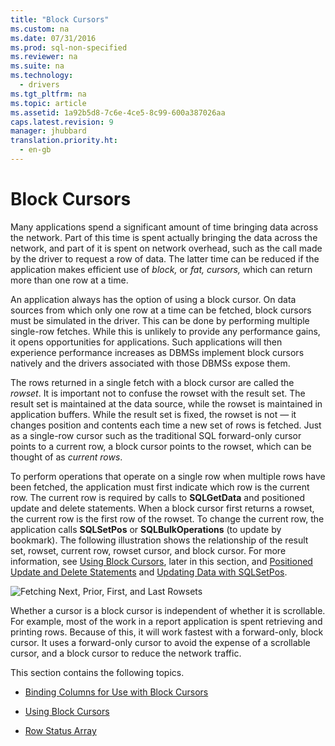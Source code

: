 ```yaml
---
title: "Block Cursors"
ms.custom: na
ms.date: 07/31/2016
ms.prod: sql-non-specified
ms.reviewer: na
ms.suite: na
ms.technology: 
  - drivers
ms.tgt_pltfrm: na
ms.topic: article
ms.assetid: 1a92b5d8-7c6e-4ce5-8c99-600a387026aa
caps.latest.revision: 9
manager: jhubbard
translation.priority.ht: 
  - en-gb
---
```

# Block Cursors
Many applications spend a significant amount of time bringing data across the network. Part of this time is spent actually bringing the data across the network, and part of it is spent on network overhead, such as the call made by the driver to request a row of data. The latter time can be reduced if the application makes efficient use of *block,* or *fat,* *cursors,* which can return more than one row at a time.  
  
 An application always has the option of using a block cursor. On data sources from which only one row at a time can be fetched, block cursors must be simulated in the driver. This can be done by performing multiple single-row fetches. While this is unlikely to provide any performance gains, it opens opportunities for applications. Such applications will then experience performance increases as DBMSs implement block cursors natively and the drivers associated with those DBMSs expose them.  
  
 The rows returned in a single fetch with a block cursor are called the *rowset*. It is important not to confuse the rowset with the result set. The result set is maintained at the data source, while the rowset is maintained in application buffers. While the result set is fixed, the rowset is not — it changes position and contents each time a new set of rows is fetched. Just as a single-row cursor such as the traditional SQL forward-only cursor points to a current row, a block cursor points to the rowset, which can be thought of as *current rows*.  
  
 To perform operations that operate on a single row when multiple rows have been fetched, the application must first indicate which row is the current row. The current row is required by calls to **SQLGetData** and positioned update and delete statements. When a block cursor first returns a rowset, the current row is the first row of the rowset. To change the current row, the application calls **SQLSetPos** or **SQLBulkOperations** (to update by bookmark). The following illustration shows the relationship of the result set, rowset, current row, rowset cursor, and block cursor. For more information, see [Using Block Cursors](../content/Using-Block-Cursors.md), later in this section, and [Positioned Update and Delete Statements](../content/Positioned-Update-and-Delete-Statements.md) and [Updating Data with SQLSetPos](../content/Updating-Data-with-SQLSetPos.md).  
  
 ![Fetching Next, Prior, First, and Last Rowsets](../content/media/pr20_2.gif "pr20_2")  
  
 Whether a cursor is a block cursor is independent of whether it is scrollable. For example, most of the work in a report application is spent retrieving and printing rows. Because of this, it will work fastest with a forward-only, block cursor. It uses a forward-only cursor to avoid the expense of a scrollable cursor, and a block cursor to reduce the network traffic.  
  
 This section contains the following topics.  
  
-   [Binding Columns for Use with Block Cursors](../content/Binding-Columns-for-Use-with-Block-Cursors.md)  
  
-   [Using Block Cursors](../content/Using-Block-Cursors.md)  
  
-   [Row Status Array](../content/Row-Status-Array.md)